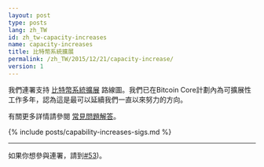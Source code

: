 ```yaml
---
layout: post
type: posts
lang: zh_TW
id: zh_tw-capacity-increases
name: capacity-increases
title: 比特幣系統擴展
permalink: /zh_TW/2015/12/21/capacity-increase/
version: 1
---
```


我們連署支持 [比特幣系統擴展][1] 路線圖。我們已在Bitcoin Core計劃內為可擴展性工作多年，認為這是最可以延續我們一直以來努力的方向。

有關更多詳情請參閱 [常見問題解答][FAQ]。

{% include posts/capability-increases-sigs.md %}

---

如果你想參與連署，請到[#53](https://github.com/bitcoin-core/website/issues/53))。


[1]: https://lists.linuxfoundation.org/pipermail/bitcoin-dev/2015-December/011865.html
[FAQ]: /zh_CN/2015/12/21/系統擴展常見問題解答
